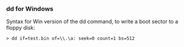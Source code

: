 ### dd for Windows

Syntax for Win version of the dd command, to write a boot sector to a floppy disk:

```
> dd if=test.bin of=\\.\a: seek=0 count=1 bs=512
```
